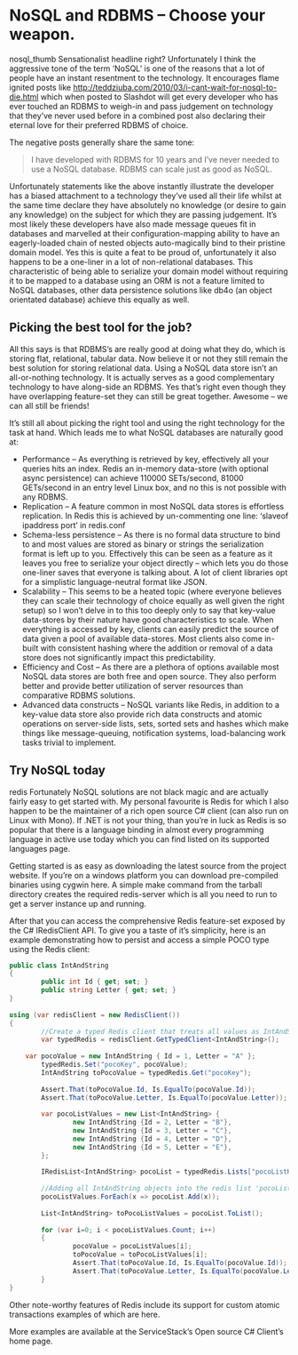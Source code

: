 # NoSQL and RDBMS – Choose your weapon.

nosql_thumb Sensationalist headline right? Unfortunately I think the aggressive tone of the term ‘NoSQL’ is one of the reasons that a lot of people have an instant resentment to the technology. It encourages flame ignited posts like http://teddziuba.com/2010/03/i-cant-wait-for-nosql-to-die.html which when posted to Slashdot will get every developer who has ever touched an RDBMS to weigh-in and pass judgement on technology that they’ve never used before in a combined post also declaring their eternal love for their preferred RDBMS of choice.

The negative posts generally share the same tone:

> I have developed with RDBMS for 10 years and I’ve never needed to use a NoSQL database. RDBMS can scale just as good as NoSQL.

Unfortunately statements like the above instantly illustrate the developer has a biased attachment to a technology they’ve used all their life whilst at the same time declare they have absolutely no knowledge (or desire to gain any knowledge) on the subject for which they are passing judgement. It’s most likely these developers have also made message queues fit in databases and marvelled at their configuration-mapping ability to have an eagerly-loaded chain of nested objects auto-magically bind to their pristine domain model. Yes this is quite a feat to be proud of, unfortunately it also happens to be a one-liner in a lot of non-relational databases. This characteristic of being able to serialize your domain model without requiring it to be mapped to a database using an ORM is not a feature limited to NoSQL databases, other data persistence solutions like db4o (an object orientated database) achieve this equally as well.

## Picking the best tool for the job?

All this says is that RDBMS’s are really good at doing what they do, which is storing flat, relational, tabular data. Now believe it or not they still remain the best solution for storing relational data. Using a NoSQL data store isn’t an all-or-nothing technology. It is actually serves as a good complementary technology to have along-side an RDBMS. Yes that’s right even though they have overlapping feature-set they can still be great together. Awesome – we can all still be friends! 

It’s still all about picking the right tool and using the right technology for the task at hand. Which leads me to what NoSQL databases are naturally good at:

 - Performance – As everything is retrieved by key, effectively all your queries hits an index. Redis an in-memory data-store (with optional async persistence) can achieve 110000 SETs/second, 81000 GETs/second in an entry level Linux box, and no this is not possible with any RDBMS.
 - Replication – A feature common in most NoSQL data stores is effortless replication. In Redis this is achieved by un-commenting one line: ‘slaveof ipaddress port’ in redis.conf
 - Schema-less persistence – As there is no formal data structure to bind to and most values are stored as binary or strings the serialization format is left up to you. Effectively this can be seen as a feature as it leaves you free to serialize your object directly – which lets you do those one-liner saves that everyone is talking about. A lot of client libraries opt for a simplistic language-neutral format like JSON.
 - Scalability – This seems to be a heated topic (where everyone believes they can scale their technology of choice equally as well given the right setup) so I won’t delve in to this too deeply only to say that key-value data-stores by their nature have good characteristics to scale. When everything is accessed by key, clients can easily predict the source of data given a pool of available data-stores. Most clients also come in-built with consistent hashing where the addition or removal of a data store does not significantly impact this predictability.
 - Efficiency and Cost – As there are a plethora of options available most NoSQL data stores are both free and open source. They also perform better and provide better utilization of server resources than comparative RDBMS solutions.
 - Advanced data constructs – NoSQL variants like Redis, in addition to a key-value data store also provide rich data constructs and atomic operations on server-side lists, sets, sorted sets and hashes which make things like message-queuing, notification systems, load-balancing work tasks trivial to implement.

## Try NoSQL today

redis Fortunately NoSQL solutions are not black magic and are actually fairly easy to get started with. My personal favourite is Redis for which I also happen to be the maintainer of a rich open source C# client (can also run on Linux with Mono). If .NET is not your thing, than you’re in luck as Redis is so popular that there is a language binding in almost every programming language in active use today which you can find listed on its supported languages page.

Getting started is as easy as downloading the latest source from the project website. If you’re on a windows platform you can download pre-compiled binaries using cygwin here. A simple make command from the tarball directory creates the required redis-server which is all you need to run to get a server instance up and running.

After that you can access the comprehensive Redis feature-set exposed by the C# IRedisClient API. 
To give you a taste of it’s simplicity, here is an example demonstrating how to persist and access a simple POCO type using the Redis client:

```csharp
public class IntAndString
{
        public int Id { get; set; }
        public string Letter { get; set; }
}
 
using (var redisClient = new RedisClient())
{
        //Create a typed Redis client that treats all values as IntAndString:
        var typedRedis = redisClient.GetTypedClient<IntAndString>();
 
    var pocoValue = new IntAndString { Id = 1, Letter = "A" };
        typedRedis.Set("pocoKey", pocoValue);
        IntAndString toPocoValue = typedRedis.Get("pocoKey");
 
        Assert.That(toPocoValue.Id, Is.EqualTo(pocoValue.Id));
        Assert.That(toPocoValue.Letter, Is.EqualTo(pocoValue.Letter));
 
        var pocoListValues = new List<IntAndString> {
                new IntAndString {Id = 2, Letter = "B"},
                new IntAndString {Id = 3, Letter = "C"},
                new IntAndString {Id = 4, Letter = "D"},
                new IntAndString {Id = 5, Letter = "E"},
        };
 
        IRedisList<IntAndString> pocoList = typedRedis.Lists["pocoListKey"];
 
        //Adding all IntAndString objects into the redis list 'pocoListKey'
        pocoListValues.ForEach(x => pocoList.Add(x));
 
        List<IntAndString> toPocoListValues = pocoList.ToList();
 
        for (var i=0; i < pocoListValues.Count; i++)
        {
                pocoValue = pocoListValues[i];
                toPocoValue = toPocoListValues[i];
                Assert.That(toPocoValue.Id, Is.EqualTo(pocoValue.Id));
                Assert.That(toPocoValue.Letter, Is.EqualTo(pocoValue.Letter));
        }
}
```

Other note-worthy features of Redis include its support for custom atomic transactions examples of which are here.

More examples are available at the ServiceStack’s Open source C# Client’s home page.